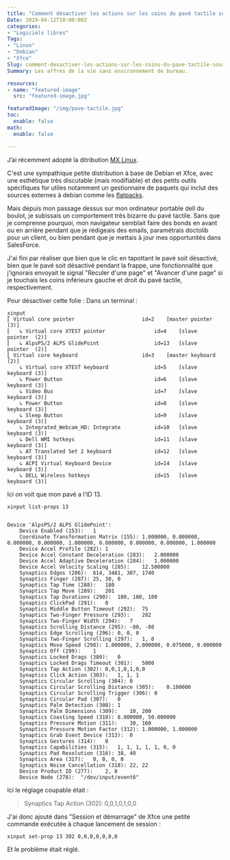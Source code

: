 ```yaml
---
title: "Comment désactiver les actions sur les coins du pavé tactile sous Linux"
Date: 2019-04-12T10:00:00Z
categories: 
- "Logiciels libres"
Tags: 
- "Linux"
- "Debian"
- "Xfce"
Slug: comment-desactiver-les-actions-sur-les-coins-du-pave-tactile-sous-linux
Summary: Les affres de la vie sans environnement de bureau.

resources:
- name: "featured-image"
  src: "featured-image.jpg"

featuredImage: "/img/pave-tactile.jpg"
toc:
  enable: false
math:
  enable: false

---
```


J’ai récemment adopté la ditribution [MX Linux](https://www.mxlinux.org).

C'est une sympathique petite distribution à base de Debian et Xfce, avec une esthétique très discutable (mais modifiable) et des petits outils spécifiques for utiles notamment un gestionnaire de paquets qui inclut des sources externes à debian comme les [flatpacks](https://flatpak.org/).

Mais depuis mon passage dessus sur mon ordinateur portable dell du boulot, je subissais un comportement très bizarre du pavé tactile.
Sans que je comprenne pourquoi, mon navigateur semblait faire des bonds en avant ou en arrière pendant que je rédigeais des emails, paramétrais doctolib pour un client, ou bien pendant que je mettais à jour mes opportunités dans SalesForce.

J'ai fini par réaliser que bien que le clic en tapottant le pavé soit désactivé, bien que le pavé soit désactivé pendant la frappe, une fonctionnalité que j'ignorais envoyait le signal "Reculer d'une page" et "Avancer d'une page" si je touchais les coins inférieurs gauche et droit du pavé tactile, respectivement.

Pour désactiver cette folie :
Dans un terminal :

```
xinput
⎡ Virtual core pointer                    	id=2	[master pointer  (3)]
⎜   ↳ Virtual core XTEST pointer              	id=4	[slave  pointer  (2)]
⎜   ↳ AlpsPS/2 ALPS GlidePoint                	id=13	[slave  pointer  (2)]
⎣ Virtual core keyboard                   	id=3	[master keyboard (2)]
    ↳ Virtual core XTEST keyboard             	id=5	[slave  keyboard (3)]
    ↳ Power Button                            	id=6	[slave  keyboard (3)]
    ↳ Video Bus                               	id=7	[slave  keyboard (3)]
    ↳ Power Button                            	id=8	[slave  keyboard (3)]
    ↳ Sleep Button                            	id=9	[slave  keyboard (3)]
    ↳ Integrated_Webcam_HD: Integrate         	id=10	[slave  keyboard (3)]
    ↳ Dell WMI hotkeys                        	id=11	[slave  keyboard (3)]
    ↳ AT Translated Set 2 keyboard            	id=12	[slave  keyboard (3)]
    ↳ ACPI Virtual Keyboard Device            	id=14	[slave  keyboard (3)]
    ↳ DELL Wireless hotkeys                   	id=15	[slave  keyboard (3)]

```

Ici on voit que mon pavé a l'ID 13.

```
xinput list-props 13


Device 'AlpsPS/2 ALPS GlidePoint':
	Device Enabled (153):	1
	Coordinate Transformation Matrix (155):	1.000000, 0.000000, 0.000000, 0.000000, 1.000000, 0.000000, 0.000000, 0.000000, 1.000000
	Device Accel Profile (282):	1
	Device Accel Constant Deceleration (283):	2.000000
	Device Accel Adaptive Deceleration (284):	1.000000
	Device Accel Velocity Scaling (285):	12.500000
	Synaptics Edges (286):	614, 3481, 307, 1740
	Synaptics Finger (287):	25, 30, 0
	Synaptics Tap Time (288):	180
	Synaptics Tap Move (289):	201
	Synaptics Tap Durations (290):	180, 180, 100
	Synaptics ClickPad (291):	0
	Synaptics Middle Button Timeout (292):	75
	Synaptics Two-Finger Pressure (293):	282
	Synaptics Two-Finger Width (294):	7
	Synaptics Scrolling Distance (295):	-80, -80
	Synaptics Edge Scrolling (296):	0, 0, 0
	Synaptics Two-Finger Scrolling (297):	1, 0
	Synaptics Move Speed (298):	1.000000, 2.000000, 0.075000, 0.000000
	Synaptics Off (299):	1
	Synaptics Locked Drags (300):	0
	Synaptics Locked Drags Timeout (301):	5000
	Synaptics Tap Action (302):	0,0,1,0,1,0,0
	Synaptics Click Action (303):	1, 1, 1
	Synaptics Circular Scrolling (304):	0
	Synaptics Circular Scrolling Distance (305):	0.100000
	Synaptics Circular Scrolling Trigger (306):	0
	Synaptics Circular Pad (307):	0
	Synaptics Palm Detection (308):	1
	Synaptics Palm Dimensions (309):	10, 200
	Synaptics Coasting Speed (310):	8.000000, 50.000000
	Synaptics Pressure Motion (311):	30, 160
	Synaptics Pressure Motion Factor (312):	1.000000, 1.000000
	Synaptics Grab Event Device (313):	0
	Synaptics Gestures (314):	0
	Synaptics Capabilities (315):	1, 1, 1, 1, 1, 0, 0
	Synaptics Pad Resolution (316):	38, 40
	Synaptics Area (317):	0, 0, 0, 0
	Synaptics Noise Cancellation (318):	22, 22
	Device Product ID (277):	2, 8
	Device Node (278):	"/dev/input/event6"

```

Ici le réglage coupable était :

>	Synaptics Tap Action (302):	0,0,1,0,1,0,0

J'ai donc ajouté dans "Session et démarrage" de Xfce une petite commande exécutée à chaque lancement de session :

    xinput set-prop 13 302 0,0,0,0,0,0,0

Et le problème était réglé.

